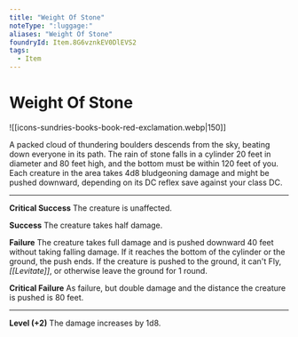 ```yaml
---
title: "Weight Of Stone"
noteType: ":luggage:"
aliases: "Weight Of Stone"
foundryId: Item.8G6vznkEV0DlEVS2
tags:
  - Item
---
```


# Weight Of Stone
![[icons-sundries-books-book-red-exclamation.webp|150]]

A packed cloud of thundering boulders descends from the sky, beating down everyone in its path. The rain of stone falls in a cylinder 20 feet in diameter and 80 feet high, and the bottom must be within 120 feet of you. Each creature in the area takes 4d8 bludgeoning  damage and might be pushed downward, depending on its DC reflex save against your class DC.

* * *

**Critical Success** The creature is unaffected.

**Success** The creature takes half damage.

**Failure** The creature takes full damage and is pushed downward 40 feet without taking falling damage. If it reaches the bottom of the cylinder or the ground, the push ends. If the creature is pushed to the ground, it can't Fly, _[[Levitate]]_, or otherwise leave the ground for 1 round.

**Critical Failure** As failure, but double damage and the distance the creature is pushed is 80 feet.

* * *

**Level (+2)** The damage increases by 1d8.
